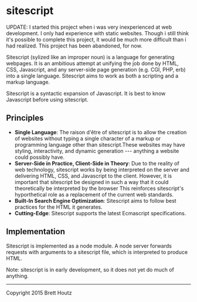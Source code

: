sitescript
==========

UPDATE: I started this project when i was very inexperienced at web development. I only had experience with static websites. Though i still think it's possible to complete this project, it would be much more difficult than i had realized. This project has been abandoned, for now.

Sitescript (sylized like an improper noun) is a language for generating webpages. It is an ambitious attempt at unifying the job done by HTML, CSS, Javascript, and any server-side page generation (e.g. CGI, PHP, erb) into a single language. Sitescript aims to work as both a scripting and a markup language.

Sitescript is a syntactic expansion of Javascript. It is best to know Javascript before using sitescript.

Principles
----------

* **Single Language**: The raison d'être of sitescript is to allow the creation of websites without typing a single character of a markup or programming language other than sitescript.These websites may have styling, interactivity, and dynamic generation --- anything a website could possibly have.
* **Server-Side in Practice, Client-Side in Theory**: Due to the reality of web technology, sitescript works by being interpreted on the server and delivering HTML, CSS, and Javascript to the client. However, it is important that sitescript be designed in such a way that it could theoretically be interpreted by the browser This reinforces sitescript's hyporthetical role as a replacement of the current web standards.
* **Built-In Search Engine Optimization**: Sitescript aims to follow best practices for the HTML it generates.
* **Cutting-Edge**: Sitescript supports the latest Ecmascript specifications.

Implementation
--------------

Sitescript is implemented as a node module. A node server forwards requests with arguments to a sitescript file, which is interpreted to produce HTML.

Note: sitescript is in early development, so it does not yet do much of anything.

--------------------------
Copyright 2015 Brett Houtz
